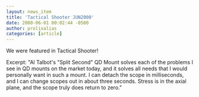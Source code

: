 ```yaml
---
layout: news_item
title: 'Tactical Shooter JUN2000'
date: 2000-06-01 00:02:44 -0500
author: prolixalias
categories: [article]
---
```


We were featured in Tactical Shooter!

Excerpt:
"Al Talbot's "Split Second" QD Mount solves each of the problems I see in QD mounts on the market today, and it solves all needs that I would personally want in such a mount. I can detach the scope in milliseconds, and I can change scopes out in about three seconds. Stress is in the axial plane, and the scope truly does return to zero."
